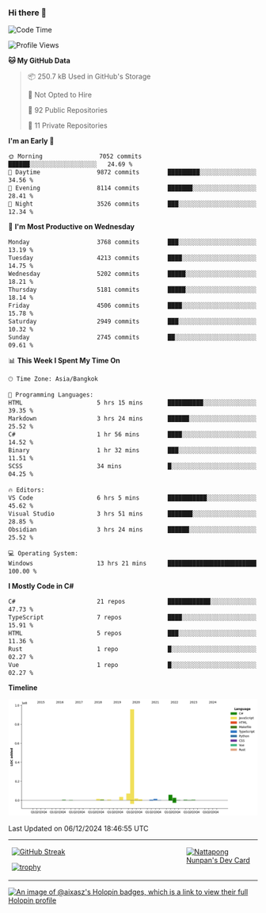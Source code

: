 ### Hi there 👋

<!--START_SECTION:waka-->
![Code Time](http://img.shields.io/badge/Code%20Time-2%2C035%20hrs%2042%20mins-blue)

![Profile Views](http://img.shields.io/badge/Profile%20Views-0-blue)

**🐱 My GitHub Data** 

> 📦 250.7 kB Used in GitHub's Storage 
 > 
> 🚫 Not Opted to Hire
 > 
> 📜 92 Public Repositories 
 > 
> 🔑 11 Private Repositories 
 > 
**I'm an Early 🐤** 

```text
🌞 Morning                7052 commits        ██████░░░░░░░░░░░░░░░░░░░   24.69 % 
🌆 Daytime                9872 commits        █████████░░░░░░░░░░░░░░░░   34.56 % 
🌃 Evening                8114 commits        ███████░░░░░░░░░░░░░░░░░░   28.41 % 
🌙 Night                  3526 commits        ███░░░░░░░░░░░░░░░░░░░░░░   12.34 % 
```
📅 **I'm Most Productive on Wednesday** 

```text
Monday                   3768 commits        ███░░░░░░░░░░░░░░░░░░░░░░   13.19 % 
Tuesday                  4213 commits        ████░░░░░░░░░░░░░░░░░░░░░   14.75 % 
Wednesday                5202 commits        █████░░░░░░░░░░░░░░░░░░░░   18.21 % 
Thursday                 5181 commits        █████░░░░░░░░░░░░░░░░░░░░   18.14 % 
Friday                   4506 commits        ████░░░░░░░░░░░░░░░░░░░░░   15.78 % 
Saturday                 2949 commits        ███░░░░░░░░░░░░░░░░░░░░░░   10.32 % 
Sunday                   2745 commits        ██░░░░░░░░░░░░░░░░░░░░░░░   09.61 % 
```


📊 **This Week I Spent My Time On** 

```text
🕑︎ Time Zone: Asia/Bangkok

💬 Programming Languages: 
HTML                     5 hrs 15 mins       ██████████░░░░░░░░░░░░░░░   39.35 % 
Markdown                 3 hrs 24 mins       ██████░░░░░░░░░░░░░░░░░░░   25.52 % 
C#                       1 hr 56 mins        ████░░░░░░░░░░░░░░░░░░░░░   14.52 % 
Binary                   1 hr 32 mins        ███░░░░░░░░░░░░░░░░░░░░░░   11.51 % 
SCSS                     34 mins             █░░░░░░░░░░░░░░░░░░░░░░░░   04.25 % 

🔥 Editors: 
VS Code                  6 hrs 5 mins        ███████████░░░░░░░░░░░░░░   45.62 % 
Visual Studio            3 hrs 51 mins       ███████░░░░░░░░░░░░░░░░░░   28.85 % 
Obsidian                 3 hrs 24 mins       ██████░░░░░░░░░░░░░░░░░░░   25.52 % 

💻 Operating System: 
Windows                  13 hrs 21 mins      █████████████████████████   100.00 % 
```

**I Mostly Code in C#** 

```text
C#                       21 repos            ████████████░░░░░░░░░░░░░   47.73 % 
TypeScript               7 repos             ████░░░░░░░░░░░░░░░░░░░░░   15.91 % 
HTML                     5 repos             ███░░░░░░░░░░░░░░░░░░░░░░   11.36 % 
Rust                     1 repo              █░░░░░░░░░░░░░░░░░░░░░░░░   02.27 % 
Vue                      1 repo              █░░░░░░░░░░░░░░░░░░░░░░░░   02.27 % 
```



**Timeline**

![Lines of Code chart](https://raw.githubusercontent.com/aixasz/aixasz/main/assets/bar_graph.png)


 Last Updated on 06/12/2024 18:46:55 UTC
<!--END_SECTION:waka-->

<table>
<tr>
<td width="70%" valign="top">
 
 [![GitHub Streak](http://github-readme-streak-stats.herokuapp.com?user=aixasz&theme=github-dark&hide_border=true&date_format=%5BY%20%5DM%20j)](https://git.io/streak-stats)

 [![trophy](https://github-profile-trophy.vercel.app/?username=aixasz&theme=onedark)](https://github.com/ryo-ma/github-profile-trophy)
 </td>
<td width="30%" valign="top">
 
<a href="https://app.daily.dev/aixasz"><img src="https://api.daily.dev/devcards/403207936e6547c9a85ea449e9f3abe8.png?r=re8" alt="Nattapong Nunpan's Dev Card"/></a>

 </td>
</tr>
</table>

[![An image of @aixasz's Holopin badges, which is a link to view their full Holopin profile](https://holopin.me/aixasz)](https://holopin.io/@aixasz)
 

